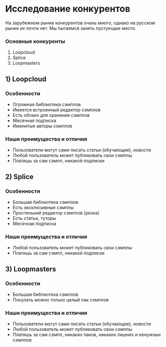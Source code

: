# Исследование конкурентов

На зарубежном рынке конкурентов очень много, однако на русском рынке их почти нет. Мы пытаемся занять пустующее место.

### Основные конкуренты
1. Loopcloud
1. Splice
1. Loopmasters

## 1) Loopcloud
### Особенности
- Огромная библиотека сэмплов
- Имеется встроенный редактор сэмплов
- Есть облако для хранения сэмплов
- Месячная подписка
- Именитые авторы сэмплов

### Наши преимущества и отличия
- Пользователи могут сами писать статьи (обучающие), новости
- Любой пользователь может публиковать свои сэмплы
- Платишь за сам сэмпл, никакой подписки

## 2) Splice
### Особенности
- Большая библиотека сэмплов
- Есть эксклюзивные сэмплы
- Простенький редактор сэмплов (резка)
- Есть статьи, туторы
- Месячная подписка

### Наши преимущества и отличия
- Любой пользователь может публиковать свои сэмплы
- Платишь за сам сэмпл, никакой подписки
## 3) Loopmasters
### Особенности
- Большая библиотека сэмплов
- Покупать можно только целый пак сэмплов

### Наши преимущества и отличия
- Пользователи могут сами писать статьи (обучающие), новости
- Любой пользователь может публиковать свои сэмплы
- Платишь за сам сэмпл, никаких паков, никаких лишних и ненужных сэмплов